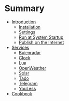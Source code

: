 # Summary

- [Introduction](introduction.md)
  - [Installation](introduction/installation.md)
  - [Settings](introduction/settings.md)
  - [Run at System Startup](introduction/run-at-system-startup.md)
  - [Publish on the Internet](introduction/publish-on-the-internet.md)
- [Services](services.md)
  - [Buienradar]()
  - [Clock]()
  - [Lua](services/lua.md)
  - [OpenWeather]()
  - [Solar](services/solar.md)
  - [Tado](services/tado.md)
  - [Telegram]()
  - [YouLess]()
- [Cookbook]()
